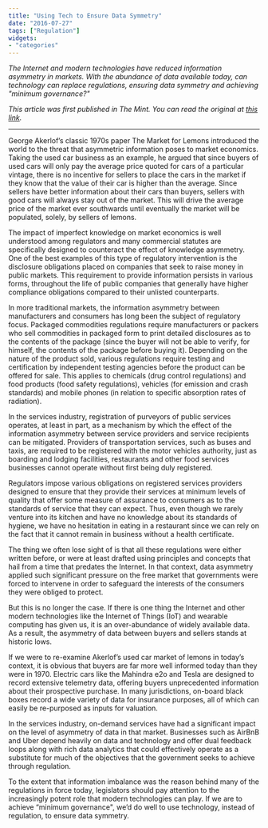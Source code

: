 ```yaml
---
title: "Using Tech to Ensure Data Symmetry"
date: "2016-07-27"
tags: ["Regulation"]
widgets: 
- "categories"
---
```


*The Internet and modern technologies have reduced information asymmetry in markets. With the abundance of data available today, can technology can replace regulations, ensuring data symmetry and achieving "minimum governance?"*
<!--more-->
*This article was first published in The Mint. You can read the original at [this link](https://www.livemint.com/Opinion/W6ZKuWnyTTYv7rHD9H1foK/Using-tech-to-ensure-data-symmetry.html).*

---

George Akerlof’s classic 1970s paper The Market for Lemons introduced the world to the threat that asymmetric information poses to market economics. Taking the used car business as an example, he argued that since buyers of used cars will only pay the average price quoted for cars of a particular vintage, there is no incentive for sellers to place the cars in the market if they know that the value of their car is higher than the average. Since sellers have better information about their cars than buyers, sellers with good cars will always stay out of the market. This will drive the average price of the market ever southwards until eventually the market will be populated, solely, by sellers of lemons.

The impact of imperfect knowledge on market economics is well understood among regulators and many commercial statutes are specifically designed to counteract the effect of knowledge asymmetry. One of the best examples of this type of regulatory intervention is the disclosure obligations placed on companies that seek to raise money in public markets. This requirement to provide information persists in various forms, throughout the life of public companies that generally have higher compliance obligations compared to their unlisted counterparts.

In more traditional markets, the information asymmetry between manufacturers and consumers has long been the subject of regulatory focus. Packaged commodities regulations require manufacturers or packers who sell commodities in packaged form to print detailed disclosures as to the contents of the package (since the buyer will not be able to verify, for himself, the contents of the package before buying it). Depending on the nature of the product sold, various regulations require testing and certification by independent testing agencies before the product can be offered for sale. This applies to chemicals (drug control regulations) and food products (food safety regulations), vehicles (for emission and crash standards) and mobile phones (in relation to specific absorption rates of radiation).

In the services industry, registration of purveyors of public services operates, at least in part, as a mechanism by which the effect of the information asymmetry between service providers and service recipients can be mitigated. Providers of transportation services, such as buses and taxis, are required to be registered with the motor vehicles authority, just as boarding and lodging facilities, restaurants and other food services businesses cannot operate without first being duly registered.

Regulators impose various obligations on registered services providers designed to ensure that they provide their services at minimum levels of quality that offer some measure of assurance to consumers as to the standards of service that they can expect. Thus, even though we rarely venture into its kitchen and have no knowledge about its standards of hygiene, we have no hesitation in eating in a restaurant since we can rely on the fact that it cannot remain in business without a health certificate.

The thing we often lose sight of is that all these regulations were either written before, or were at least drafted using principles and concepts that hail from a time that predates the Internet. In that context, data asymmetry applied such significant pressure on the free market that governments were forced to intervene in order to safeguard the interests of the consumers they were obliged to protect.

But this is no longer the case. If there is one thing the Internet and other modern technologies like the Internet of Things (IoT) and wearable computing has given us, it is an over-abundance of widely available data. As a result, the asymmetry of data between buyers and sellers stands at historic lows.

If we were to re-examine Akerlof’s used car market of lemons in today’s context, it is obvious that buyers are far more well informed today than they were in 1970. Electric cars like the Mahindra e2o and Tesla are designed to record extensive telemetry data, offering buyers unprecedented information about their prospective purchase. In many jurisdictions, on-board black boxes record a wide variety of data for insurance purposes, all of which can easily be re-purposed as inputs for valuation.

In the services industry, on-demand services have had a significant impact on the level of asymmetry of data in that market. Businesses such as AirBnB and Uber depend heavily on data and technology and offer dual feedback loops along with rich data analytics that could effectively operate as a substitute for much of the objectives that the government seeks to achieve through regulation.

To the extent that information imbalance was the reason behind many of the regulations in force today, legislators should pay attention to the increasingly potent role that modern technologies can play. If we are to achieve “minimum governance", we’d do well to use technology, instead of regulation, to ensure data symmetry.

